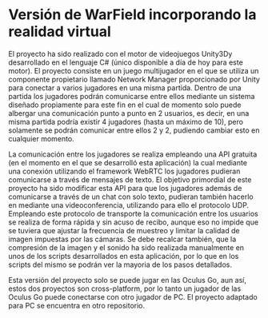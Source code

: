 # Versión de WarField incorporando la realidad virtual

El proyecto ha sido realizado con el motor de videojuegos Unity3Dy desarrollado en el lenguaje C# (único disponible a día de hoy para este motor). El proyecto consiste en un juego multijugador en el que se utiliza un componente propietario llamado Network Manager proporcionado por Unity para conectar a varios jugadores en una misma partida. Dentro de una partida los jugadores podrán comunicarse entre ellos mediante un sistema diseñado propiamente para este fin en el cual de momento solo puede albergar una comunicación punto a punto en 2 usuarios, es decir, en una misma partida podría existir 4 jugadores (hasta un máximo de 10), pero solamente se podrán comunicar entre ellos 2 y 2, pudiendo cambiar esto en cualquier momento.

La comunicación entre los jugadores se realiza empleando una API gratuita (en el momento en el que se desarrolló esta aplicación) la cual mediante una conexión utilizando el framework WebRTC los jugadores pudieran comunicarse a través de mensajes de texto. El objetivo primordial de este proyecto ha sido modificar esta API para que los jugadores además de comunicarse a través de un chat con solo texto, pudieran también hacerlo en mediante una videoconferencia, utilizando para ello el protocolo UDP. Empleando este protocolo de transporte la comunicación entre los usuarios se realiza de forma rápida y sin acuso de recibo, aunque eso no impide que se tuviera que ajustar la frecuencia de muestreo y limitar la calidad de imagen impuestas por las cámaras. Se debe recalcar también, que la compresión de la imagen y el sonido ha sido realizada manualmente en unos de los scripts desarrollados en esta aplicación, por lo que en los scripts del mismo se podrán ver la mayoria de los pasos detallados.

Esta versión del proyecto solo se puede jugar en las Oculus Go, aun así, estos dos proyectos son cross-platform, por lo tanto un jugador de las Oculus Go puede conectarse con otro jugador de PC. El proyecto adaptado para PC se encuentra en otro repositorio.
 
